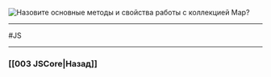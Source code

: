 ![Назовите основные методы и свойства работы с коллекцией `Map`?](https://youtu.be/3kvKFfPteFg?t=382)



___
 #JS 

___

### [[003 JSCore|Назад]]